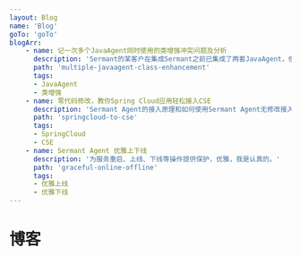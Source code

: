 ```yaml
---
layout: Blog
name: 'Blog'
goTo: 'goTo'
blogArr: 
    - name: 记一次多个JavaAgent同时使用的类增强冲突问题及分析
      description: 'Sermant的某客户在集成Sermant之前已集成了两套JavaAgent，但是在使用过程中遇到类增强冲突的问题。本文分析了该典型问题的根因以及介绍了Sermant对这类问题的处理方式。'
      path: 'multiple-javaagent-class-enhancement'
      tags:
      - JavaAgent
      - 类增强
    - name: 零代码修改，教你Spring Cloud应用轻松接入CSE
      description: 'Sermant Agent的接入原理和如何使用Sermant Agent无修改接入CSE。'
      path: 'springcloud-to-cse'
      tags:
      - SpringCloud
      - CSE
    - name: Sermant Agent 优雅上下线
      description: '为服务重启、上线、下线等操作提供保护，优雅，我是认真的。'
      path: 'graceful-online-offline'
      tags:
      - 优雅上线
      - 优雅下线
---
```

# 博客

